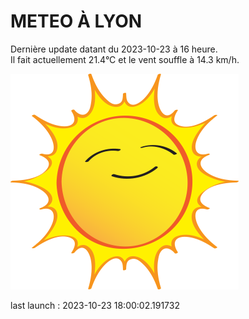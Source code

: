 # METEO À LYON

Dernière update datant du 2023-10-23 à 16 heure.  
Il fait actuellement 21.4°C et le vent souffle à 14.3 km/h.      

![](./.github/sun.png)

last launch : 2023-10-23 18:00:02.191732
